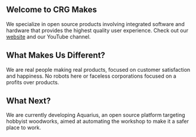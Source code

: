 <!--
[gh-banner]()
-->


## Welcome to CRG Makes

We specialize in open source products involving integrated software and hardware that provides the highest quality user experience. Check out our [website](https://crgmakes.com) and our YouTube channel.

## What Makes Us Different?

We are real people making real products, focused on customer satisfaction and happiness. No robots here or faceless corporations focused on a profits over products.

## What Next?

We are currently developing Aquarius, an open source platform targeting hobbyist woodworks, aimed at automating the workshop to make it a safer place to work. 

<!--

**Here are some ideas to get you started:**

🙋‍♀️ A short introduction - what is your organization all about?
🌈 Contribution guidelines - how can the community get involved?
👩‍💻 Useful resources - where can the community find your docs? Is there anything else the community should know?
🍿 Fun facts - what does your team eat for breakfast?
🧙 Remember, you can do mighty things with the power of [Markdown](https://docs.github.com/github/writing-on-github/getting-started-with-writing-and-formatting-on-github/basic-writing-and-formatting-syntax)
-->
